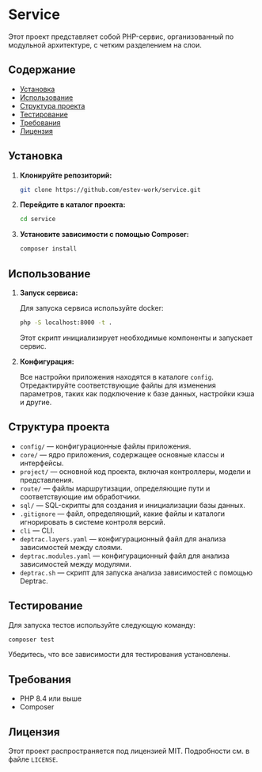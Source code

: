 
# Service

Этот проект представляет собой PHP-сервис, организованный по модульной архитектуре, с четким разделением на слои.

## Содержание

- [Установка](#установка)
- [Использование](#использование)
- [Структура проекта](#структура-проекта)
- [Тестирование](#тестирование)
- [Требования](#требования)
- [Лицензия](#лицензия)

## Установка

1. **Клонируйте репозиторий:**

   ```bash
   git clone https://github.com/estev-work/service.git
   ```

2. **Перейдите в каталог проекта:**

   ```bash
   cd service
   ```

3. **Установите зависимости с помощью Composer:**

   ```bash
   composer install
   ```

## Использование

1. **Запуск сервиса:**

   Для запуска сервиса используйте docker:

   ```bash
   php -S localhost:8000 -t .
   ```

   Этот скрипт инициализирует необходимые компоненты и запускает сервис.

2. **Конфигурация:**

   Все настройки приложения находятся в каталоге `config`. Отредактируйте соответствующие файлы для изменения параметров, таких как подключение к базе данных, настройки кэша и другие.

## Структура проекта

- `config/` — конфигурационные файлы приложения.
- `core/` — ядро приложения, содержащее основные классы и интерфейсы.
- `project/` — основной код проекта, включая контроллеры, модели и представления.
- `route/` — файлы маршрутизации, определяющие пути и соответствующие им обработчики.
- `sql/` — SQL-скрипты для создания и инициализации базы данных.
- `.gitignore` — файл, определяющий, какие файлы и каталоги игнорировать в системе контроля версий.
- `cli` — CLI.
- `deptrac.layers.yaml` — конфигурационный файл для анализа зависимостей между слоями.
- `deptrac.modules.yaml` — конфигурационный файл для анализа зависимостей между модулями.
- `deptrac.sh` — скрипт для запуска анализа зависимостей с помощью Deptrac.

## Тестирование

Для запуска тестов используйте следующую команду:

```bash
composer test
```

Убедитесь, что все зависимости для тестирования установлены.

## Требования

- PHP 8.4 или выше
- Composer

## Лицензия

Этот проект распространяется под лицензией MIT. Подробности см. в файле `LICENSE`.
